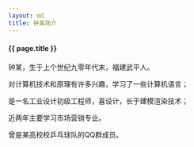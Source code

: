 ```yaml
---
layout: md
title: 钟某简介
---
```

#### {{ page.title }}

钟某，生于上个世纪九零年代末，福建武平人。

对计算机技术和原理有许多兴趣，学习了一些计算机语言；

是一名工业设计初级工程师，喜设计，长于建模渲染技术；

近两年主要学习市场营销专业。

曾是某高校校乒乓球队的QQ群成员。